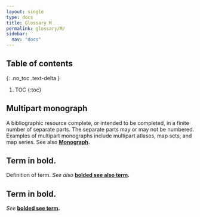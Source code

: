 ```yaml
---
layout: single
type: docs
title: Glossary M
permalink: glossary/M/
sidebar:
  nav: "docs"
---
```


## Table of contents
{: .no_toc .text-delta }

1. TOC
{:toc}

## **Multipart monograph** 
A bibliographic resource complete, or intended to be completed, in a finite number of separate parts. The separate parts may or may not be numbered. Examples of multipart monographs include multipart atlases, map sets, and map series. See also **[Monograph](/DCRMR/glossary/M/#Multipart-monograph).** 

## **Term in bold.** 
Definition of term. *See also* **[bolded see also term](/DCRMR/glossary/Letter/#bolded-see-also-term).**

## **Term in bold.**
*See* **[bolded see term](/DCRMR/glossary/Letter/#bolded-see-also-term).**